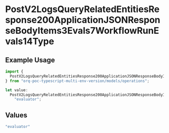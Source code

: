 # PostV2LogsQueryRelatedEntitiesResponse200ApplicationJSONResponseBodyItems3Evals7WorkflowRunEvals14Type

## Example Usage

```typescript
import {
  PostV2LogsQueryRelatedEntitiesResponse200ApplicationJSONResponseBodyItems3Evals7WorkflowRunEvals14Type,
} from "orq-poc-typescript-multi-env-version/models/operations";

let value:
  PostV2LogsQueryRelatedEntitiesResponse200ApplicationJSONResponseBodyItems3Evals7WorkflowRunEvals14Type =
    "evaluator";
```

## Values

```typescript
"evaluator"
```